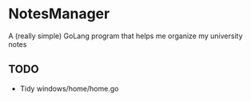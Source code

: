 # NotesManager
A (really simple) GoLang program that helps me organize my university notes

## TODO
* Tidy windows/home/home.go
